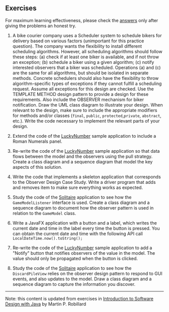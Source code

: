 ## Exercises

For maximum learning effectiveness, please check the [answers](../Answers/M7-Answers.md) only after giving the problems an honest try.

1. A bike courier company uses a Scheduler system to schedule bikers for delivery based on various factors (unimportant for this practice question). The company wants the flexibility to install different scheduling algorithms. However, all scheduling algorithms should follow these steps: (a) check if at least one biker is available, and if not throw an exception; (b) schedule a biker using a given algorithm; (c) notify interested observers that a biker was scheduled. Operations (a) and (c) are the same for all algorithms, but should be isolated in separate methods. Concrete schedulers should also have the flexibility to throw algorithm-specific types of exceptions if they cannot fulfill a scheduling request. Assume all exceptions for this design are checked. Use the TEMPLATE METHOD design pattern to provide a design for these requirements. Also include the OBSERVER mechanism for biker notification. Draw the UML class diagram to illustrate your design. When relevant to the design, make sure to include the appropriate modifiers for methods and/or classes (`final`, `public`, `protected`,`private`, `abstract`, etc.). Write the code necessary to implement the relevant parts of your design.

2. Extend the code of the [LuckyNumber](https://github.com/prmr/SoftwareDesignCode/tree/master/module06/ca/mcgill/cs/swdesign/m6/LuckyNumber.java) sample application to include a Roman Numerals panel.

3. Re-write the code of the [LuckyNumber](https://github.com/prmr/SoftwareDesignCode/tree/master/module06/ca/mcgill/cs/swdesign/m6/LuckyNumber.java) sample application so that data flows between
the model and the observers using the pull strategy. Create a class diagram and a sequence diagram that model the key aspects of this solution.

4. Write the code that implements a skeleton application that corresponds to the Observer Design Case Study. Write a driver program that adds and removes item to make sure everything works as expected. 

5. Study the code of the [Solitaire](https://github.com/prmr/Solitaire) application to see how the `GameModelListener` interface is used. Create a class diagram and a sequence diagram to document how the observer pattern is used in relation to the `GameModel` class.

6. Write a JavaFX application with a button and a label, which writes the current date and time in the label every time the button is pressed. You can obtain the current date and time with the following API call `LocalDateTime.now().toString();`

7. Re-write the code of the [LuckyNumber](https://github.com/prmr/SoftwareDesignCode/tree/master/module06/ca/mcgill/cs/swdesign/m6/LuckyNumber.java) sample application to add a "Notify" button that notifies observers of the value in the model. The value should only be propagated when the button is clicked. 

8. Study the code of the [Solitaire](https://github.com/prmr/Solitaire) application to see how the `DiscardPileView` relies on the observer design pattern to respond to GUI events, and also updates to the model. Draw a class diagram and a sequence diagram to capture the information you discover.
---
Note: this content is updated from exercises in [Introduction to Software Design with Java](https://github.com/prmr/SoftwareDesign/) by Martin P. Robillard